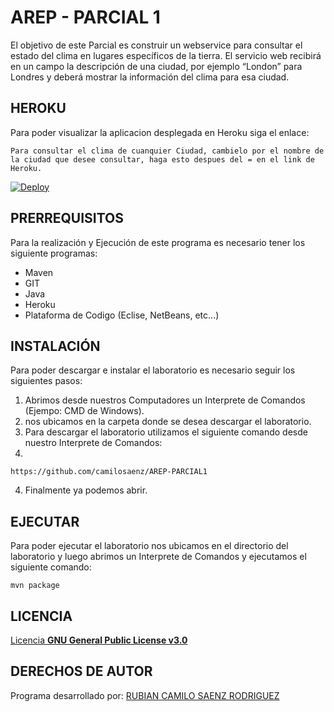 # AREP - PARCIAL 1

El objetivo de este Parcial es construir un webservice  para consultar el estado del clima en lugares específicos de la tierra.  El servicio web recibirá en un campo la descripción de una ciudad, por ejemplo “London” para Londres   y deberá mostrar la información del clima para esa ciudad.

## HEROKU
Para poder visualizar la aplicacion desplegada en Heroku siga el enlace:

```
Para consultar el clima de cuanquier Ciudad, cambielo por el nombre de la ciudad que desee consultar, haga esto despues del = en el link de Heroku.
```

[![Deploy](https://www.herokucdn.com/deploy/button.svg)](https://arep-parcial1-rcsr.herokuapp.com/clima?lugar=Ibague)


## PRERREQUISITOS
Para la realización y Ejecución de este programa es necesario tener los siguiente programas:
* Maven
* GIT
* Java
* Heroku
* Plataforma de Codigo (Eclise, NetBeans, etc...)

## INSTALACIÓN
Para poder descargar e instalar el laboratorio es necesario seguir los siguientes pasos:
1. Abrimos desde nuestros Computadores un Interprete de Comandos (Ejempo: CMD de Windows).
2. nos ubicamos en la carpeta donde se desea descargar el laboratorio.
3. Para descargar el laboratorio utilizamos el siguiente comando desde nuestro Interprete de Comandos:
4. 
```
https://github.com/camilosaenz/AREP-PARCIAL1
```
4. Finalmente ya podemos abrir.

## EJECUTAR

Para poder ejecutar el laboratorio nos ubicamos en el directorio del laboratorio y luego abrimos un Interprete de Comandos y ejecutamos el siguiente comando:
```
mvn package
```

## LICENCIA

[Licencia **GNU General Public License v3.0**](https://github.com/camilosaenz/AREP-PARCIAL1/blob/master/LICENSE)


## DERECHOS DE AUTOR

Programa desarrollado por:
[RUBIAN CAMILO SAENZ RODRIGUEZ](https://github.com/camilosaenz)
